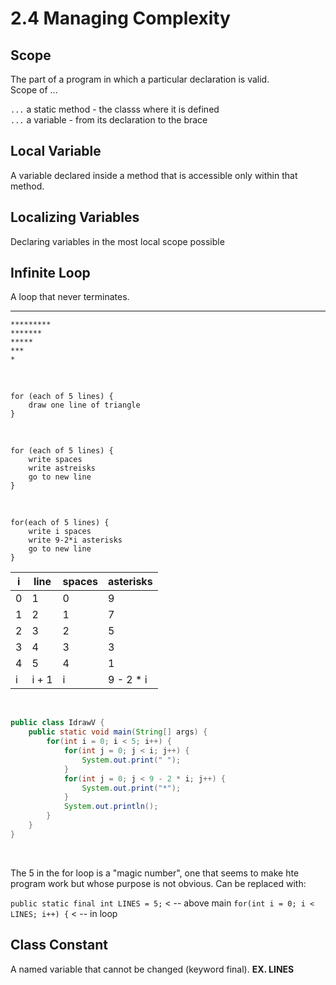 # 2.4 Managing Complexity

## Scope

The part of a program in which a particular declaration is valid.
<br>
Scope of ...

`...` a static method - the classs where it is defined
<br>
`...` a variable - from its declaration to the brace


## Local Variable

A variable declared inside a method that is accessible only within that method.

## Localizing Variables

Declaring variables in the most local scope possible

## Infinite Loop

A loop that never terminates.


<hr>

```
*********
*******
*****
***
*
```

<br>

```
for (each of 5 lines) {
    draw one line of triangle
}
```

<br>

```
for (each of 5 lines) {
    write spaces
    write astreisks
    go to new line
}
```

<br>

```
for(each of 5 lines) {
    write i spaces
    write 9-2*i asterisks
    go to new line
}
```

| i | line | spaces | asterisks |
| --- | --- | --- | --- |
| 0 | 1 | 0 | 9 |
| 1 | 2 | 1 | 7 |
| 2 | 3 | 2 | 5 |
| 3 | 4 | 3 | 3 |
| 4 | 5 | 4 | 1 |
| i | i + 1 | i | 9 - 2 * i |

<br>



```java
public class IdrawV {
    public static void main(String[] args) {
        for(int i = 0; i < 5; i++) {
            for(int j = 0; j < i; j++) {
                System.out.print(" ");
            }
            for(int j = 0; j < 9 - 2 * i; j++) {
                System.out.print("*");
            }
            System.out.println();
        }
    }
}
```

<br>

The 5 in the for loop is a "magic number", one that seems to make hte program work but whose purpose is not obvious. Can be replaced with:

`public static final int LINES = 5;` < -- above main
`for(int i = 0; i < LINES; i++) {` < -- in loop

## Class Constant

A named variable that cannot be changed (keyword final). **EX. LINES**